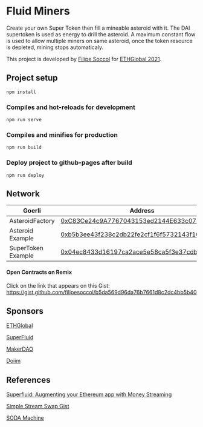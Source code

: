 # Fluid Miners

Create your own Super Token then fill a mineable asteroid with it. The DAI supertoken is used as energy to drill the asteroid. A maximum constant flow is used to allow multiple miners on same asteroid, once the token resource is depleted, mining stops automaticaly.

This project is developed by [Filipe Soccol](https://github.com/filipesoccol) for [ETHGlobal 2021](https://online.ethglobal.com).

## Project setup
```
npm install
```

### Compiles and hot-reloads for development
```
npm run serve
```

### Compiles and minifies for production
```
npm run build
```

### Deploy project to github-pages after build
```
npm run deploy
```

## Network

| **Goerli** | Address |
| ----------- | ----------- |
| AsteroidFactory | [0xC83Ce24c9A7767043153ed2144E633c07a831DE5](https://goerli.etherscan.io/address/0xC83Ce24c9A7767043153ed2144E633c07a831DE5) |
| Asteroid Example | [0xb5b3ee43f238c2db22fe2cf1f6f5732143f10c84](https://goerli.etherscan.io/address/0xb5b3ee43f238c2db22fe2cf1f6f5732143f10c84) |
| SuperToken Example | [0x04ec8433d16197ca2ace5e58ca5f3e37cdb50366](https://goerli.etherscan.io/address/0x04ec8433d16197ca2ace5e58ca5f3e37cdb50366) |


#### Open Contracts on Remix

Click on the link that appears on this Gist: https://gist.github.com/filipesoccol/b5da569d96da76b7661d8c2dc4bb5b40

## Sponsors

[ETHGlobal](https://ethglobal.com)

[SuperFluid](https://superfluid.finance)

[MakerDAO](https://makerdao.com)

[Doiim](https://doiim.com)


## References

[Superfluid: Augmenting your Ethereum app with Money Streaming](https://youtu.be/lothiCAVy7E)

[Simple Stream Swap Gist](https://gist.github.com/hellwolf/de102ea2cbd49ae30a3ec9795e8bd52f)

[SODA Machine](https://docs.superfluid.finance/superfluid/resources/examples/soda-machine)